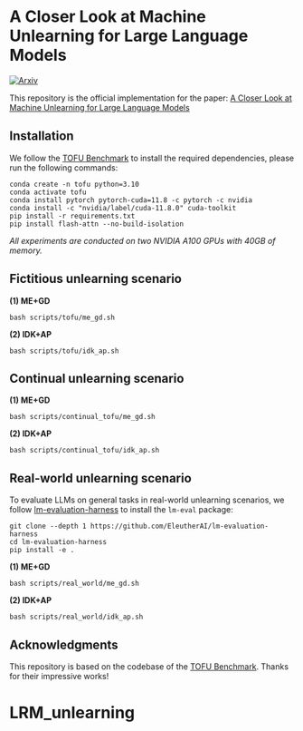 # A Closer Look at Machine Unlearning for Large Language Models

[![Arxiv](https://img.shields.io/badge/arXiv-2410.08109-B21A1B)](https://arxiv.org/abs/2410.08109)

This repository is the official implementation for the paper: [A Closer Look at Machine Unlearning for Large Language Models](https://arxiv.org/abs/2410.08109)

## Installation

We follow the [TOFU Benchmark](https://github.com/locuslab/tofu/?tab=readme-ov-file#installation) to install the required dependencies, please run the following commands:

```shell
conda create -n tofu python=3.10
conda activate tofu
conda install pytorch pytorch-cuda=11.8 -c pytorch -c nvidia
conda install -c "nvidia/label/cuda-11.8.0" cuda-toolkit
pip install -r requirements.txt
pip install flash-attn --no-build-isolation
```


*All experiments are conducted on two NVIDIA A100 GPUs with 40GB of memory.*

## Fictitious unlearning scenario

**(1) ME+GD**

```shell
bash scripts/tofu/me_gd.sh
```

**(2) IDK+AP**

```shell
bash scripts/tofu/idk_ap.sh
```


## Continual unlearning scenario

**(1) ME+GD**

```shell
bash scripts/continual_tofu/me_gd.sh
```

**(2) IDK+AP**

```shell
bash scripts/continual_tofu/idk_ap.sh
```


## Real-world unlearning scenario

To evaluate LLMs on general tasks in real-world unlearning scenarios, we follow [lm-evaluation-harness](https://github.com/EleutherAI/lm-evaluation-harness) to install the `lm-eval` package:
```shell
git clone --depth 1 https://github.com/EleutherAI/lm-evaluation-harness
cd lm-evaluation-harness
pip install -e .
```

**(1) ME+GD**

```shell
bash scripts/real_world/me_gd.sh
```

**(2) IDK+AP**
```shell
bash scripts/real_world/idk_ap.sh
```


## Acknowledgments

This repository is based on the codebase of the [TOFU Benchmark](https://github.com/locuslab/tofu/). Thanks for their impressive works!

# LRM_unlearning
